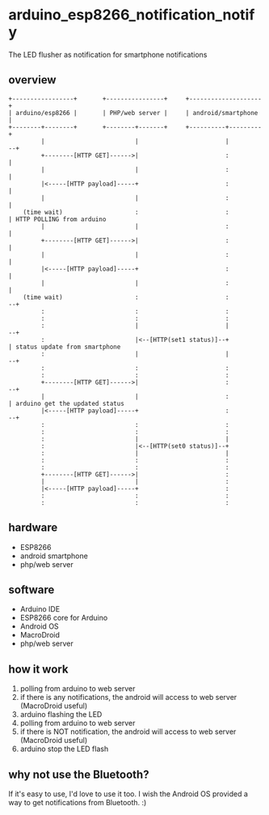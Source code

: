 # arduino_esp8266_notification_notify
The LED flusher as notification for smartphone notifications

## overview
    +-----------------+       +----------------+     +--------------------+
    | arduino/esp8266 |       | PHP/web server |     | android/smartphone |
    +--------+--------+       +--------+-------+     +----------+---------+
             |                         |                        |                --+
             +--------[HTTP GET]------>|                        :                  |
             |                         |                        :                  |
             |<-----[HTTP payload]-----+                        :                  |
             |                         |                        :                  |
        (time wait)                    :                        :                  | HTTP POLLING from arduino
             |                         |                        :                  |
             +--------[HTTP GET]------>|                        :                  |
             |                         |                        :                  |
             |<-----[HTTP payload]-----+                        :                  |
             |                         |                        :                  |
        (time wait)                    :                        :                --+
             :                         :                        :
             :                         :                        :
             :                         |                        |                --+
             :                         |<--[HTTP(set1 status)]--+                  | status update from smartphone
             :                         |                        |                --+
             :                         :                        :
             :                         :                        :
             +--------[HTTP GET]------>|                        :                --+
             |                         |                        :                  | arduino get the updated status
             |<-----[HTTP payload]-----+                        :                --+
             :                         :                        :
             :                         :                        :
             :                         |                        |
             :                         |<--[HTTP(set0 status)]--+
             :                         |                        |
             :                         :                        :
             :                         :                        :
             +--------[HTTP GET]------>|                        :
             |                         |                        :
             |<-----[HTTP payload]-----+                        :
             :                         :                        :
             :                         :                        :

## hardware
* ESP8266
* android smartphone
* php/web server

## software
* Arduino IDE
* ESP8266 core for Arduino
* Android OS
* MacroDroid
* php/web server

## how it work
1. polling from arduino to web server
1. if there is any notifications, the android will access to web server (MacroDroid useful)
1. arduino flashing the LED
1. polling from arduino to web server
1. if there is NOT notification, the android will access to web server (MacroDroid useful)
1. arduino stop the LED flash

## why not use the Bluetooth?
If it's easy to use, I'd love to use it too.
I wish the Android OS provided a way to get notifications from Bluetooth. :)
